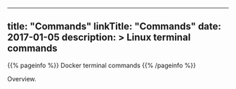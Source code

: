 
---
title: "Commands"
linkTitle: "Commands"
date: 2017-01-05
description: >
  Linux terminal commands
---

{{% pageinfo %}}
Docker terminal commands
{{% /pageinfo %}}


Overview.
